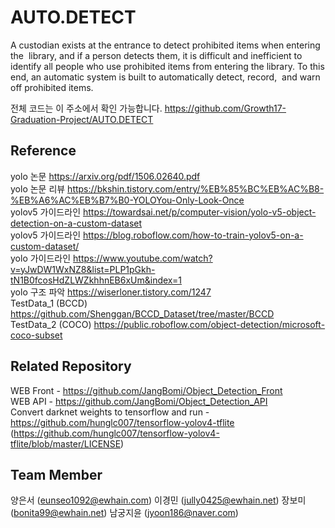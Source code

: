 # AUTO.DETECT
A custodian exists at the entrance to detect prohibited items when entering the  library, and if a person detects them, it is difficult and inefficient to identify all people who use prohibited items from entering the library. To this end, an automatic system is built to automatically detect, record,  and warn off prohibited items.


전체 코드는 이 주소에서 확인 가능합니다. https://github.com/Growth17-Graduation-Project/AUTO.DETECT


Reference
---------
yolo 논문 https://arxiv.org/pdf/1506.02640.pdf   
yolo 논문 리뷰 https://bkshin.tistory.com/entry/%EB%85%BC%EB%AC%B8-%EB%A6%AC%EB%B7%B0-YOLOYou-Only-Look-Once   
yolov5 가이드라인 https://towardsai.net/p/computer-vision/yolo-v5-object-detection-on-a-custom-dataset   
yolov5 가이드라인 https://blog.roboflow.com/how-to-train-yolov5-on-a-custom-dataset/   
yolo 가이드라인 https://www.youtube.com/watch?v=yJwDW1WxNZ8&list=PLP1pGkh-tN1B0fcosHdZLWZkhhnEB6xUm&index=1   
yolo 구조 파악 https://wiserloner.tistory.com/1247   
TestData_1 (BCCD) https://github.com/Shenggan/BCCD_Dataset/tree/master/BCCD   
TestData_2 (COCO) https://public.roboflow.com/object-detection/microsoft-coco-subset   

Related Repository
------------------
WEB Front - https://github.com/JangBomi/Object_Detection_Front <br>
WEB API - https://github.com/JangBomi/Object_Detection_API <br>
Convert darknet weights to tensorflow and run - https://github.com/hunglc007/tensorflow-yolov4-tflite (https://github.com/hunglc007/tensorflow-yolov4-tflite/blob/master/LICENSE)

Team Member
-----------
양은서 (eunseo1092@ewhain.com) 
이경민 (jully0425@ewhain.net) 
장보미 (bonita99@ewhain.net)
남궁지윤 (jyoon186@naver.com) 
